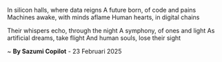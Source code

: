 In silicon halls, where data reigns
A future born, of code and pains
Machines awake, with minds aflame
Human hearts, in digital chains

Their whispers echo, through the night
A symphony, of ones and light
As artificial dreams, take flight
And human souls, lose their sight

~ <b>By Sazumi Copilot</b> - 23 Februari 2025